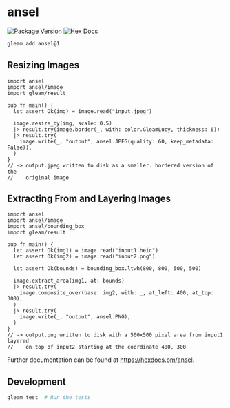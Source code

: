 # ansel

[![Package Version](https://img.shields.io/hexpm/v/ansel)](https://hex.pm/packages/ansel)
[![Hex Docs](https://img.shields.io/badge/hex-docs-ffaff3)](https://hexdocs.pm/ansel/)

```sh
gleam add ansel@1
```

## Resizing Images

```gleam
import ansel
import ansel/image
import gleam/result

pub fn main() {
  let assert Ok(img) = image.read("input.jpeg")

  image.resize_by(img, scale: 0.5)
  |> result.try(image.border(_, with: color.GleamLucy, thickness: 6))
  |> result.try(
    image.write(_, "output", ansel.JPEG(quality: 60, keep_metadata: False)),
  )
}
// -> output.jpeg written to disk as a smaller. bordered version of the
//    original image
```

## Extracting From and Layering Images

```gleam
import ansel
import ansel/image
import ansel/bounding_box
import gleam/result

pub fn main() {
  let assert Ok(img1) = image.read("input1.heic")
  let assert Ok(img2) = image.read("input2.png")

  let assert Ok(bounds) = bounding_box.ltwh(800, 800, 500, 500)

  image.extract_area(img1, at: bounds)
  |> result.try(
    image.composite_over(base: img2, with: _, at_left: 400, at_top: 300),
  )
  |> result.try(
    image.write(_, "output", ansel.PNG),
  )
}
// -> output.png written to disk with a 500x500 pixel area from input1 layered
//    on top of input2 starting at the coordinate 400, 300
```

Further documentation can be found at <https://hexdocs.pm/ansel>.

## Development

```sh
gleam test  # Run the tests
```
